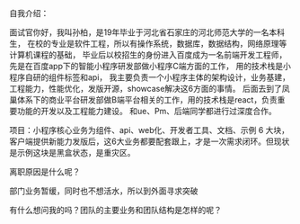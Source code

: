 自我介绍：

面试官你好，我叫孙柏，是19年毕业于河北省石家庄的河北师范大学的一名本科生，
在校的专业是软件工程，所以有操作系统，数据库，数据结构，网络原理等计算机课程的基础，
毕业后以校招生的身份进入百度成为一名前端开发工程师，
先是在百度app下的智能小程序研发部做小程序C端方面的工作，
用的技术栈是小程序自研的组件标签和api，
我主要负责一个小程序主体的架构设计，业务基建，工程能力，性能优化，发版开源，showcase解决这6方面的事情。
后面去到了凤巢体系下的商业平台研发部做B端平台相关的工作，用的技术栈是react，负责重要功能的开发以及工程能力建设。
和ue、Pm、后端同学都进行过深度合作。

项目：小程序核心业务为组件、api、web化、开发者工具、文档、示例 6 大块，
客户端提供新能力发版后，这6大业务都要配套跟上，才是一次需求闭环。但现状是示例这块是黑盒状态，是重灾区。


离职原因是什么呢？

部门业务暂缓，同时也不想活水，所以到外面寻求突破

有什么想问我的吗？团队的主要业务和团队结构是怎样的呢？

